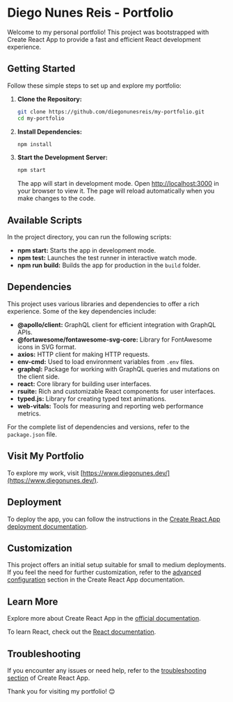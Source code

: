 # Diego Nunes Reis - Portfolio

Welcome to my personal portfolio! This project was bootstrapped with Create React App to provide a fast and efficient React development experience.

## Getting Started

Follow these simple steps to set up and explore my portfolio:

1. **Clone the Repository:**
   ```bash
   git clone https://github.com/diegonunesreis/my-portfolio.git
   cd my-portfolio
   ```

2. **Install Dependencies:**
   ```bash
   npm install
   ```

3. **Start the Development Server:**
   ```bash
   npm start
   ```

   The app will start in development mode. Open [http://localhost:3000](http://localhost:3000) in your browser to view it. The page will reload automatically when you make changes to the code.

## Available Scripts

In the project directory, you can run the following scripts:

- **npm start:** Starts the app in development mode.
- **npm test:** Launches the test runner in interactive watch mode.
- **npm run build:** Builds the app for production in the `build` folder.

## Dependencies

This project uses various libraries and dependencies to offer a rich experience. Some of the key dependencies include:

- **@apollo/client:** GraphQL client for efficient integration with GraphQL APIs.
- **@fortawesome/fontawesome-svg-core:** Library for FontAwesome icons in SVG format.
- **axios:** HTTP client for making HTTP requests.
- **env-cmd:** Used to load environment variables from `.env` files.
- **graphql:** Package for working with GraphQL queries and mutations on the client side.
- **react:** Core library for building user interfaces.
- **rsuite:** Rich and customizable React components for user interfaces.
- **typed.js:** Library for creating typed text animations.
- **web-vitals:** Tools for measuring and reporting web performance metrics.

For the complete list of dependencies and versions, refer to the `package.json` file.

## Visit My Portfolio

To explore my work, visit [https://www.diegonunes.dev/](https://www.diegonunes.dev/).

## Deployment

To deploy the app, you can follow the instructions in the [Create React App deployment documentation](https://facebook.github.io/create-react-app/docs/deployment).

## Customization

This project offers an initial setup suitable for small to medium deployments. If you feel the need for further customization, refer to the [advanced configuration](https://facebook.github.io/create-react-app/docs/advanced-configuration) section in the Create React App documentation.

## Learn More

Explore more about Create React App in the [official documentation](https://facebook.github.io/create-react-app/).

To learn React, check out the [React documentation](https://reactjs.org/docs/getting-started.html).

## Troubleshooting

If you encounter any issues or need help, refer to the [troubleshooting section](https://facebook.github.io/create-react-app/docs/troubleshooting) of Create React App.

Thank you for visiting my portfolio! 😊
